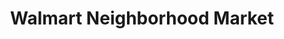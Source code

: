---
title: "Walmart Neighborhood Market"
url: /prairieville/walmart-neighborhood-market-highway-42/
shop: Supermarkt
---